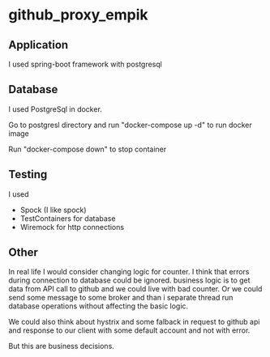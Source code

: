 # github_proxy_empik

## Application
I used spring-boot framework with postgresql

## Database
I used PostgreSql in docker.

Go to postgresl directory and run "docker-compose up -d" to run docker image

Run "docker-compose down" to stop container

## Testing
I used 
- Spock (I like spock)
- TestContainers for database
- Wiremock for http connections

## Other
In real life I would consider changing logic for counter. 
I think that errors during connection to database could be ignored. 
business logic is to get data from API call to github and we could live with bad counter. 
Or we could send some message to some broker and than i separate thread run database operations without affecting the basic logic.


We could also think about hystrix and some falback in request to github api and response to our client with some default account and not with error.


But this are business decisions.
